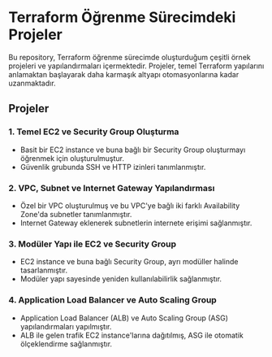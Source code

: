 
# Terraform Öğrenme Sürecimdeki Projeler

Bu repository, Terraform öğrenme sürecimde oluşturduğum çeşitli örnek projeleri ve yapılandırmaları içermektedir. Projeler, temel Terraform yapılarını anlamaktan başlayarak daha karmaşık altyapı otomasyonlarına kadar uzanmaktadır.

## Projeler

### 1. Temel EC2 ve Security Group Oluşturma
- Basit bir EC2 instance ve buna bağlı bir Security Group oluşturmayı öğrenmek için oluşturulmuştur.
- Güvenlik grubunda SSH ve HTTP izinleri tanımlanmıştır.

### 2. VPC, Subnet ve Internet Gateway Yapılandırması
- Özel bir VPC oluşturulmuş ve bu VPC'ye bağlı iki farklı Availability Zone'da subnetler tanımlanmıştır.
- Internet Gateway eklenerek subnetlerin internete erişimi sağlanmıştır.

### 3. Modüler Yapı ile EC2 ve Security Group
- EC2 instance ve buna bağlı Security Group, ayrı modüller halinde tasarlanmıştır.
- Modüler yapı sayesinde yeniden kullanılabilirlik sağlanmıştır.

### 4. Application Load Balancer ve Auto Scaling Group
- Application Load Balancer (ALB) ve Auto Scaling Group (ASG) yapılandırmaları yapılmıştır.
- ALB ile gelen trafik EC2 instance'larına dağıtılmış, ASG ile otomatik ölçeklendirme sağlanmıştır.